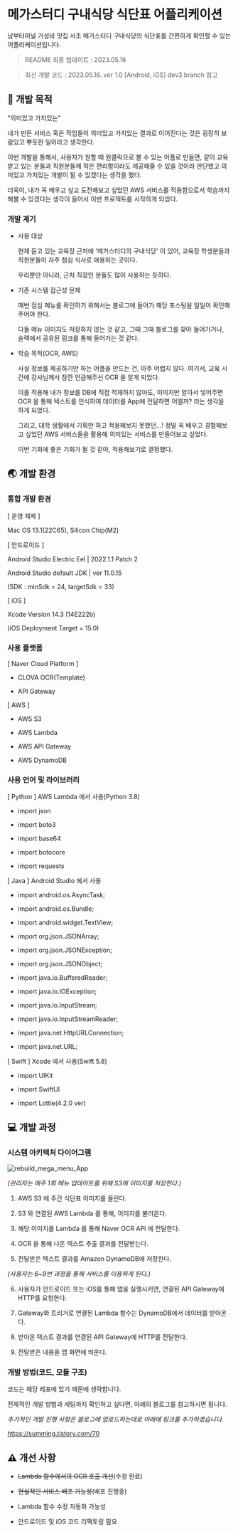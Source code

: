 # 메가스터디 구내식당 식단표 어플리케이션

남부터미널 가성비 맛집 서초 메가스터디 구내식당의 식단표를 간편하게 확인할 수 있는 어플리케이션입니다.

> README 최종 업데이트 : 2023.05.16

> 최신 개발 코드 : 2023.05.16. ver 1.0 [Android, iOS] dev3 branch 참고

## 🎯 개발 목적

"의미있고 가치있는"

내가 만든 서비스 혹은 작업들이 의미있고 가치있는 결과로 이어진다는 것은 굉장히 보람있고 뿌듯한 일이라고 생각한다.

이번 개발을 통해서, 사용자가 원할 때 원클릭으로 볼 수 있는 어플로 만들면, 같이 교육받고 있는 분들과 직원분들께 작은 편리함이라도 제공해줄 수 있을 것이라 판단했고 의미있고 가치있는 개발이 될 수 있겠다는 생각을 했다.

더욱이, 내가 꼭 배우고 싶고 도전해보고 싶었던 AWS 서비스를 적용함으로서 학습까지 해볼 수 있겠다는 생각이 들어서 이번 프로젝트를 시작하게 되었다.


### 개발 계기

- 사용 대상

    현재 듣고 있는 교육장 근처에 '메가스터디의 구내식당' 이 있어, 교육장 학생분들과 직원분들이 자주 점심 식사로 애용하는 곳이다.

    우리뿐만 아니라, 근처 직장인 분들도 많이 사용하는 듯하다.


- 기존 시스템 접근성 문제

    매번 점심 메뉴를 확인하기 위해서는 블로그에 들어가 해당 포스팅을 일일이 확인해주어야 한다.
 
    다들 메뉴 이미지도 저장하지 않는 것 같고, 그때 그때 블로그를 찾아 들어가거나, 슬랙에서 공유된 링크를 통해 들어가는 것 같다.


- 학습 목적(OCR, AWS)

    사실 정보를 제공하기만 하는 어플을 만드는 건, 아주 어렵지 않다.
    여기서, 교육 시간에 강사님께서 잠깐 언급해주신 OCR 을 알게 되었다.

    이를 적용해 내가 정보를 DB에 직접 적재하지 않아도, 이미지만 알아서 넣어주면 OCR 을 통해 텍스트를 인식하여 데이터를 App에 전달하면 어떨까? 라는 생각을 하게 되었다.

    그리고, 대학 생활에서 기획만 하고 적용해보지 못했던...! 정말 꼭 배우고 경험해보고 싶었던 AWS 서비스들을 활용해 의미있는 서비스를 만들어보고 싶었다.

    이번 기회에 좋은 기회가 될 것 같아, 적용해보기로 결정했다.


## 🌏 개발 환경


### 통합 개발 환경

[ 운영 체제 ]

Mac OS 13.1(22C65), Silicon Chip(M2)

[ 안드로이드 ]

Android Studio Electric Eel | 2022.1.1 Patch 2

Android Studio default JDK | ver 11.0.15

(SDK : minSdk = 24, targetSdk = 33)

[ iOS ]

Xcode Version 14.3 (14E222b)

(iOS Deployment Target = 15.0)


### 사용 플랫폼

[ Naver Cloud Platform ]

- CLOVA OCR(Template)

- API Gateway
 
[ AWS ]

- AWS S3

- AWS Lambda

- AWS API Gateway

- AWS DynamoDB

### 사용 언어 및 라이브러리

[ Python ] AWS Lambda 에서 사용(Python 3.8)

- import json

- import boto3

- import base64

- import botocore

- import requests
 

[ Java ] Android Studio 에서 사용

- import android.os.AsyncTask;

- import android.os.Bundle;

- import android.widget.TextView;

- import org.json.JSONArray;

- import org.json.JSONException;

- import org.json.JSONObject;

- import java.io.BufferedReader;

- import java.io.IOException;

- import java.io.InputStream;

- import java.io.InputStreamReader;

- import java.net.HttpURLConnection;

- import java.net.URL;


[ Swift ] Xcode 에서 사용(Swift 5.8)

- import UIKit

- import SwiftUI

- import Lottie(4.2.0 ver)


## 💻 개발 과정

### 시스템 아키텍처 다이어그램

![rebuild_mega_menu_App](https://github.com/Lee-SungMin/mega_menu_app/assets/55132964/bc2665b0-be0a-468a-8868-f8d5b51c02dd)

_(관리자는 매주 1회 메뉴 업데이트를 위해 S3에 이미지를 저장한다.)_

1. AWS S3 에 주간 식단표 이미지를 올린다.

2. S3 와 연결된 AWS Lambda 를 통해, 이미지를 불러온다.

3. 해당 이미지를 Lambda 를 통해 Naver OCR API 에 전달한다.

4. OCR 을 통해 나온 텍스트 추출 결과를 전달받는다.

5. 전달받은 텍스트 결과를 Amazon DynamoDB에 저장한다.

_(사용자는 6~9번 과정을 통해 서비스를 이용하게 된다.)_

6. 사용자가 안드로이드 또는 iOS를 통해 앱을 실행시키면, 연결된 API Gateway에 HTTP를 요청한다.

7. Gateway와 트리거로 연결된 Lambda 함수는 DynamoDB에서 데이터를 받아온다.

8. 받아온 텍스트 결과를 연결된 API Gateway에 HTTP를 전달한다.

9. 전달받은 내용을 앱 화면에 띄운다.


### 개발 방법(코드, 모듈 구조)

코드는 해당 레포에 있기 때문에 생략합니다.

전체적인 개발 방법과 세팅까지 확인하고 싶다면, 아래의 블로그를 참고하시면 됩니다.

_추가적인 개발 진행 사항은 블로그에 업로드하는대로 아래에 링크를 추가하겠습니다._

https://summing.tistory.com/70



## ⚠️ 개선 사항

- ~~Lambda 함수에서의 OCR 호출 개선~~(수정 완료)

- ~~현실적인 서비스 배포 가능성~~(배포 진행중)

- Lambda 함수 수정 자동화 가능성

- 안드로이드 및 iOS 코드 리팩토링 필요